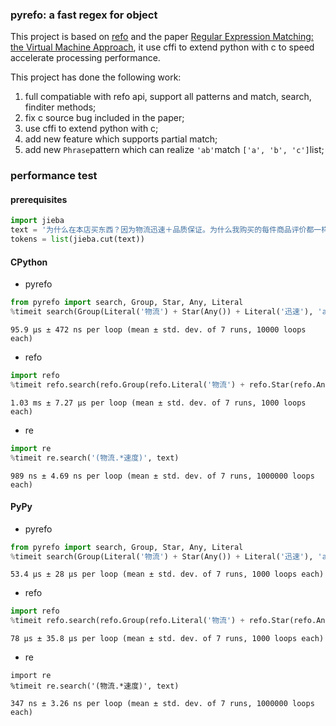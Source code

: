 ### pyrefo: a fast regex for object

This project is based on [refo](https://github.com/machinalis/refo) and the paper [Regular Expression Matching: the Virtual Machine Approach](https://swtch.com/~rsc/regexp/regexp2.html), it use cffi to extend python with c to speed accelerate processing performance.

This project has done the following work:

1. full compatiable with refo api, support all patterns and match, search, finditer methods;
2. fix c source bug included in the paper;
3. use cffi to extend python with c;
4. add new feature which supports partial match;
5. add new `Phrase`pattern which can realize `'ab'`match `['a', 'b', 'c']`list;



### performance test

#### prerequisites

```python
import jieba
text = '为什么在本店买东西？因为物流迅速＋品质保证。为什么我购买的每件商品评价都一样呢？因为我买的东西太多了，积累了很多未评价的订单，所以我统一用这段话作为评价内容。如果我用了这段话作为评价，那就说明这款产品非常赞，非常好！'
tokens = list(jieba.cut(text))
```

#### CPython

- pyrefo

```python
from pyrefo import search, Group, Star, Any, Literal
%timeit search(Group(Literal('物流') + Star(Any()) + Literal('迅速'), 'a'), tokens)
```

```shell
95.9 µs ± 472 ns per loop (mean ± std. dev. of 7 runs, 10000 loops each)
```

- refo

```python
import refo
%timeit refo.search(refo.Group(refo.Literal('物流') + refo.Star(refo.Any()) + refo.Literal('迅速'), 'a'), tokens)
```

```shell
1.03 ms ± 7.27 µs per loop (mean ± std. dev. of 7 runs, 1000 loops each)
```

- re

```python
import re
%timeit re.search('(物流.*速度)', text)
```

```shell
989 ns ± 4.69 ns per loop (mean ± std. dev. of 7 runs, 1000000 loops each)
```

#### PyPy

- pyrefo

```python
from pyrefo import search, Group, Star, Any, Literal
%timeit search(Group(Literal('物流') + Star(Any()) + Literal('迅速'), 'a'), tokens)
```

```shell
53.4 µs ± 28 µs per loop (mean ± std. dev. of 7 runs, 1000 loops each)
```

- refo

```python
import refo
%timeit refo.search(refo.Group(refo.Literal('物流') + refo.Star(refo.Any()) + refo.Literal('迅速'), 'a'), tokens)
```

```shell
78 µs ± 35.8 µs per loop (mean ± std. dev. of 7 runs, 1000 loops each)
```

- re

```shell
import re
%timeit re.search('(物流.*速度)', text)
```

```shell
347 ns ± 3.26 ns per loop (mean ± std. dev. of 7 runs, 1000000 loops each)
```